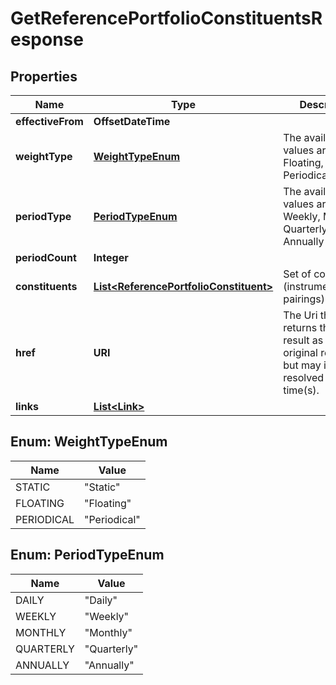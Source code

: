 

# GetReferencePortfolioConstituentsResponse


## Properties

| Name | Type | Description | Notes |
|------------ | ------------- | ------------- | -------------|
|**effectiveFrom** | **OffsetDateTime** |  |  |
|**weightType** | [**WeightTypeEnum**](#WeightTypeEnum) | The available values are: Static, Floating, Periodical |  |
|**periodType** | [**PeriodTypeEnum**](#PeriodTypeEnum) | The available values are: Daily, Weekly, Monthly, Quarterly, Annually |  [optional] |
|**periodCount** | **Integer** |  |  [optional] |
|**constituents** | [**List&lt;ReferencePortfolioConstituent&gt;**](ReferencePortfolioConstituent.md) | Set of constituents (instrument/weight pairings) |  |
|**href** | **URI** | The Uri that returns the same result as the original request,  but may include resolved as at time(s). |  [optional] |
|**links** | [**List&lt;Link&gt;**](Link.md) |  |  [optional] |



## Enum: WeightTypeEnum

| Name | Value |
|---- | -----|
| STATIC | &quot;Static&quot; |
| FLOATING | &quot;Floating&quot; |
| PERIODICAL | &quot;Periodical&quot; |



## Enum: PeriodTypeEnum

| Name | Value |
|---- | -----|
| DAILY | &quot;Daily&quot; |
| WEEKLY | &quot;Weekly&quot; |
| MONTHLY | &quot;Monthly&quot; |
| QUARTERLY | &quot;Quarterly&quot; |
| ANNUALLY | &quot;Annually&quot; |



